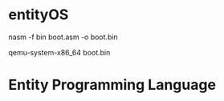 # entityOS

nasm -f bin boot.asm -o boot.bin


qemu-system-x86_64 boot.bin 

# Entity Programming Language
